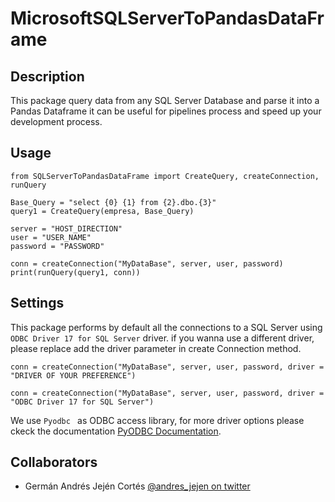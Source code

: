 # MicrosoftSQLServerToPandasDataFrame

## Description

This package query data from any SQL Server Database and parse it into a Pandas Dataframe
it can be useful for pipelines process and speed up your development process.

## Usage

```
from SQLServerToPandasDataFrame import CreateQuery, createConnection, runQuery

Base_Query = "select {0} {1} from {2}.dbo.{3}"
query1 = CreateQuery(empresa, Base_Query)
    
server = "HOST_DIRECTION"
user = "USER_NAME"
password = "PASSWORD"
    
conn = createConnection("MyDataBase", server, user, password)
print(runQuery(query1, conn))
```

## Settings

This package performs by default all the connections to a SQL Server using ``ODBC Driver 17 for SQL Server`` driver. if you wanna use a different driver, please replace add the driver parameter in create Connection method.

```
conn = createConnection("MyDataBase", server, user, password, driver = "DRIVER OF YOUR PREFERENCE")
```


```
conn = createConnection("MyDataBase", server, user, password, driver = "ODBC Driver 17 for SQL Server")
```

We use ``Pyodbc `` as ODBC access library, for more driver options please ckeck the documentation [PyODBC Documentation](https://github.com/mkleehammer/pyodbc).

## Collaborators

- Germán Andrés Jején Cortés [@andres_jejen on twitter](https://twitter.com/andres_jejen)